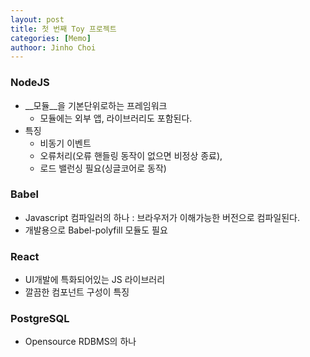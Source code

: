 ```yaml
---
layout: post
title: 첫 번째 Toy 프로젝트
categories: [Memo]
authoor: Jinho Choi
---
```


### NodeJS
- __모듈__을 기본단위로하는 프레임워크
  - 모듈에는 외부 앱, 라이브러리도 포함된다.
- 특징
  - 비동기 이벤트
  - 오류처리(오류 핸들링 동작이 없으면 비정상 종료), 
  - 로드 밸런싱 필요(싱글코어로 동작)

### Babel
- Javascript 컴파일러의 하나 : 브라우저가 이해가능한 버전으로 컴파일된다.
- 개발용으로 Babel-polyfill 모듈도 필요

### React
- UI개발에 특화되어있는 JS 라이브러리
- 깔끔한 컴포넌트 구성이 특징

### PostgreSQL
- Opensource RDBMS의 하나


